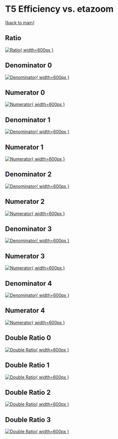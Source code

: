 # T5 Efficiency vs. etazoom

[[back to main](./)]



## Ratio

[![Ratio](../mtv/var/T5_vtr_11_0_eff_etazoom.png){ width=600px }](../mtv/var/T5_vtr_11_0_eff_etazoom.pdf)

## Denominator 0

[![Denominator](../mtv/den/T5_vtr_11_0_eff_etazoom_den0.png){ width=600px }](../mtv/den/T5_vtr_11_0_eff_etazoom_den0.pdf)

## Numerator 0

[![Numerator](../mtv/num/T5_vtr_11_0_eff_etazoom_num0.png){ width=600px }](../mtv/num/T5_vtr_11_0_eff_etazoom_num0.pdf)

## Denominator 1

[![Denominator](../mtv/den/T5_vtr_11_0_eff_etazoom_den1.png){ width=600px }](../mtv/den/T5_vtr_11_0_eff_etazoom_den1.pdf)

## Numerator 1

[![Numerator](../mtv/num/T5_vtr_11_0_eff_etazoom_num1.png){ width=600px }](../mtv/num/T5_vtr_11_0_eff_etazoom_num1.pdf)

## Denominator 2

[![Denominator](../mtv/den/T5_vtr_11_0_eff_etazoom_den2.png){ width=600px }](../mtv/den/T5_vtr_11_0_eff_etazoom_den2.pdf)

## Numerator 2

[![Numerator](../mtv/num/T5_vtr_11_0_eff_etazoom_num2.png){ width=600px }](../mtv/num/T5_vtr_11_0_eff_etazoom_num2.pdf)

## Denominator 3

[![Denominator](../mtv/den/T5_vtr_11_0_eff_etazoom_den3.png){ width=600px }](../mtv/den/T5_vtr_11_0_eff_etazoom_den3.pdf)

## Numerator 3

[![Numerator](../mtv/num/T5_vtr_11_0_eff_etazoom_num3.png){ width=600px }](../mtv/num/T5_vtr_11_0_eff_etazoom_num3.pdf)

## Denominator 4

[![Denominator](../mtv/den/T5_vtr_11_0_eff_etazoom_den4.png){ width=600px }](../mtv/den/T5_vtr_11_0_eff_etazoom_den4.pdf)

## Numerator 4

[![Numerator](../mtv/num/T5_vtr_11_0_eff_etazoom_num4.png){ width=600px }](../mtv/num/T5_vtr_11_0_eff_etazoom_num4.pdf)

## Double Ratio 0

[![Double Ratio](../mtv/ratio/T5_vtr_11_0_eff_etazoom_ratio0.png){ width=600px }](../mtv/ratio/T5_vtr_11_0_eff_etazoom_ratio0.pdf)

## Double Ratio 1

[![Double Ratio](../mtv/ratio/T5_vtr_11_0_eff_etazoom_ratio1.png){ width=600px }](../mtv/ratio/T5_vtr_11_0_eff_etazoom_ratio1.pdf)

## Double Ratio 2

[![Double Ratio](../mtv/ratio/T5_vtr_11_0_eff_etazoom_ratio2.png){ width=600px }](../mtv/ratio/T5_vtr_11_0_eff_etazoom_ratio2.pdf)

## Double Ratio 3

[![Double Ratio](../mtv/ratio/T5_vtr_11_0_eff_etazoom_ratio3.png){ width=600px }](../mtv/ratio/T5_vtr_11_0_eff_etazoom_ratio3.pdf)

